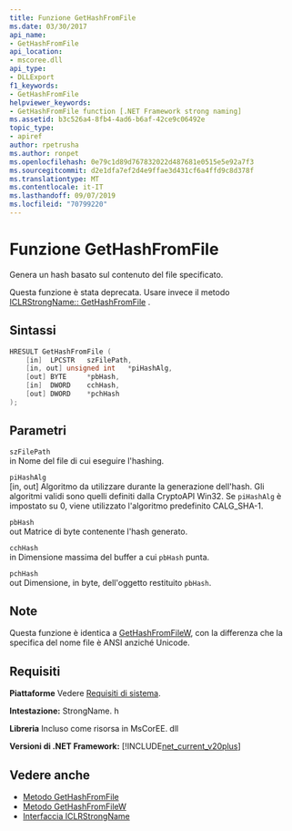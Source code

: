 ```yaml
---
title: Funzione GetHashFromFile
ms.date: 03/30/2017
api_name:
- GetHashFromFile
api_location:
- mscoree.dll
api_type:
- DLLExport
f1_keywords:
- GetHashFromFile
helpviewer_keywords:
- GetHashFromFile function [.NET Framework strong naming]
ms.assetid: b3c526a4-8fb4-4ad6-b6af-42ce9c06492e
topic_type:
- apiref
author: rpetrusha
ms.author: ronpet
ms.openlocfilehash: 0e79c1d89d767832022d487681e0515e5e92a7f3
ms.sourcegitcommit: d2e1dfa7ef2d4e9ffae3d431cf6a4ffd9c8d378f
ms.translationtype: MT
ms.contentlocale: it-IT
ms.lasthandoff: 09/07/2019
ms.locfileid: "70799220"
---
```

# <a name="gethashfromfile-function"></a>Funzione GetHashFromFile
Genera un hash basato sul contenuto del file specificato.  
  
 Questa funzione è stata deprecata. Usare invece il metodo [ICLRStrongName:: GetHashFromFile](../hosting/iclrstrongname-gethashfromfile-method.md) .  
  
## <a name="syntax"></a>Sintassi  
  
```cpp  
HRESULT GetHashFromFile (  
    [in]  LPCSTR   szFilePath,  
    [in, out] unsigned int   *piHashAlg,   
    [out] BYTE     *pbHash,      
    [in]  DWORD    cchHash,      
    [out] DWORD    *pchHash  
);  
```  
  
## <a name="parameters"></a>Parametri  
 `szFilePath`  
 in Nome del file di cui eseguire l'hashing.  
  
 `piHashAlg`  
 [in, out] Algoritmo da utilizzare durante la generazione dell'hash. Gli algoritmi validi sono quelli definiti dalla CryptoAPI Win32. Se `piHashAlg` è impostato su 0, viene utilizzato l'algoritmo predefinito CALG_SHA-1.  
  
 `pbHash`  
 out Matrice di byte contenente l'hash generato.  
  
 `cchHash`  
 in Dimensione massima del buffer a cui `pbHash` punta.  
  
 `pchHash`  
 out Dimensione, in byte, dell'oggetto restituito `pbHash`.  
  
## <a name="remarks"></a>Note  
 Questa funzione è identica a [GetHashFromFileW](gethashfromfilew-function.md), con la differenza che la specifica del nome file è ANSI anziché Unicode.  
  
## <a name="requirements"></a>Requisiti  
 **Piattaforme** Vedere [Requisiti di sistema](../../get-started/system-requirements.md).  
  
 **Intestazione:** StrongName. h  
  
 **Libreria** Incluso come risorsa in MsCorEE. dll  
  
 **Versioni di .NET Framework:** [!INCLUDE[net_current_v20plus](../../../../includes/net-current-v20plus-md.md)]  
  
## <a name="see-also"></a>Vedere anche

- [Metodo GetHashFromFile](../hosting/iclrstrongname-gethashfromfile-method.md)
- [Metodo GetHashFromFileW](../hosting/iclrstrongname-gethashfromfilew-method.md)
- [Interfaccia ICLRStrongName](../hosting/iclrstrongname-interface.md)
